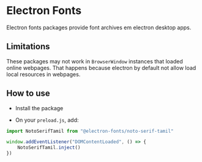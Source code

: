 # Electron Fonts

Electron fonts packages provide font archives em electron desktop apps.

## Limitations

These packages may not work in `BrowserWindow` instances that loaded online webpages. That happens because electron by default not allow load local resources in webpages.

## How to use

* Install the package

* On your `preload.js`, add:

```ts
import NotoSerifTamil from "@electron-fonts/noto-serif-tamil"

window.addEventListener("DOMContentLoaded", () => {
    NotoSerifTamil.inject()
})
```